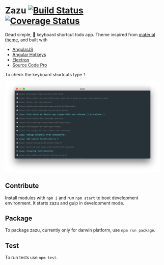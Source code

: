 # Zazu [![Build Status](https://travis-ci.org/spirosikmd/zazu.svg?branch=master)](https://travis-ci.org/spirosikmd/zazu) [![Coverage Status](https://coveralls.io/repos/github/spirosikmd/zazu/badge.svg?branch=master)](https://coveralls.io/github/spirosikmd/zazu?branch=master)

Dead simple,  keyboard shortcut todo app. Theme inspired from
[material theme](http://equinusocio.github.io/material-theme/), and built with

- [AngularJS](https://angularjs.org/)
- [Angular Hotkeys](http://chieffancypants.github.io/angular-hotkeys/)
- [Electron](http://electron.atom.io/)
- [Source Code Pro](http://adobe-fonts.github.io/source-code-pro/)

To check the keyboard shortcuts type `?`

<img src="resources/zazu.png">

## Contribute

Install modules with `npm i` and run `npm start` to boot
development environment. It starts zazu and gulp in development mode.

## Package

To package zazu, currently only for darwin platform, use `npm run package`.

## Test

To run tests use `npm test`.
